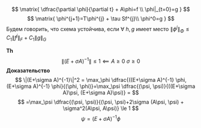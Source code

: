 $$
\matrix{
\dfrac{\partial \phi}{\partial t} + A\phi=f \\
\phi|_{t=0}=g
}
$$
$$
\matrix{ 
\phi^{j+1}=T\phi^{j} + \tau Sf^{j}\\
\phi^0=g
}
$$
Будем говорить, что схема устойчива, если $\forall~ h, g$ имеет место $\|\phi^j\|_\Phi \le C_1 \|f^j\|_F+C_1\|g\|_G$

**Th**
$$
\|(E+\sigma A)^{-1}\| \le 1 \impliedby A\ge 0~\sigma \ge 0
$$
**Доказательство**
$$
\|(E+\sigma A)^{-1}\|^2 = \max_\phi \dfrac{((E+\sigma A)^{-1} \phi, (E+\sigma A)^{-1} \phi}{(\phi, \phi)}=\max_\psi \dfrac{(\psi, \psi)}{((E+\sigma A)\psi, (E+\sigma A)\psi)} =
$$
$$
=\max_\psi \dfrac{(\psi, \psi)}{(\psi, \psi)+2\sigma (A\psi, \psi) + \sigma^2(A\psi, A\psi)} \le 1
$$
$$
\psi=(E+\sigma A)^{-1}\phi
$$


